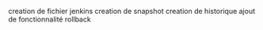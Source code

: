 creation de fichier jenkins
creation de snapshot
creation de historique
ajout de fonctionnalité rollback